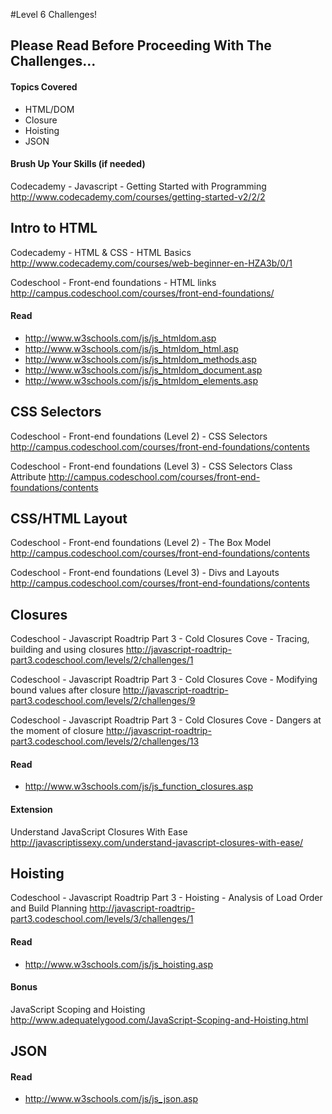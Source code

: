 #Level 6 Challenges!

## Please Read Before Proceeding With The Challenges...

#### Topics Covered

- HTML/DOM
- Closure
- Hoisting
- JSON

#### Brush Up Your Skills (if needed)
Codecademy - Javascript - Getting Started with Programming
<http://www.codecademy.com/courses/getting-started-v2/2/2>

## Intro to HTML

Codecademy - HTML & CSS - HTML Basics
<http://www.codecademy.com/courses/web-beginner-en-HZA3b/0/1>

Codeschool - Front-end foundations - HTML links
<http://campus.codeschool.com/courses/front-end-foundations/>

#### Read
- <http://www.w3schools.com/js/js_htmldom.asp>
- <http://www.w3schools.com/js/js_htmldom_html.asp>
- <http://www.w3schools.com/js/js_htmldom_methods.asp>
- <http://www.w3schools.com/js/js_htmldom_document.asp>
- <http://www.w3schools.com/js/js_htmldom_elements.asp>

## CSS Selectors

Codeschool - Front-end foundations (Level 2) - CSS Selectors
<http://campus.codeschool.com/courses/front-end-foundations/contents>

Codeschool - Front-end foundations (Level 3) - CSS Selectors Class Attribute
<http://campus.codeschool.com/courses/front-end-foundations/contents>


## CSS/HTML Layout

Codeschool - Front-end foundations (Level 2) - The Box Model
<http://campus.codeschool.com/courses/front-end-foundations/contents>

Codeschool - Front-end foundations (Level 3) - Divs and Layouts
<http://campus.codeschool.com/courses/front-end-foundations/contents>

## Closures
Codeschool - Javascript Roadtrip Part 3 - Cold Closures Cove - Tracing, building and using closures
<http://javascript-roadtrip-part3.codeschool.com/levels/2/challenges/1>

Codeschool - Javascript Roadtrip Part 3 - Cold Closures Cove - Modifying bound values after closure
<http://javascript-roadtrip-part3.codeschool.com/levels/2/challenges/9>

Codeschool - Javascript Roadtrip Part 3 - Cold Closures Cove - Dangers at the moment of closure
<http://javascript-roadtrip-part3.codeschool.com/levels/2/challenges/13>

#### Read
- <http://www.w3schools.com/js/js_function_closures.asp>

#### Extension

Understand JavaScript Closures With Ease
<http://javascriptissexy.com/understand-javascript-closures-with-ease/>

## Hoisting

Codeschool - Javascript Roadtrip Part 3 - Hoisting - Analysis of Load Order and Build Planning
<http://javascript-roadtrip-part3.codeschool.com/levels/3/challenges/1>

#### Read
- <http://www.w3schools.com/js/js_hoisting.asp>

#### Bonus

JavaScript Scoping and Hoisting
<http://www.adequatelygood.com/JavaScript-Scoping-and-Hoisting.html>

## JSON

#### Read
- <http://www.w3schools.com/js/js_json.asp>
